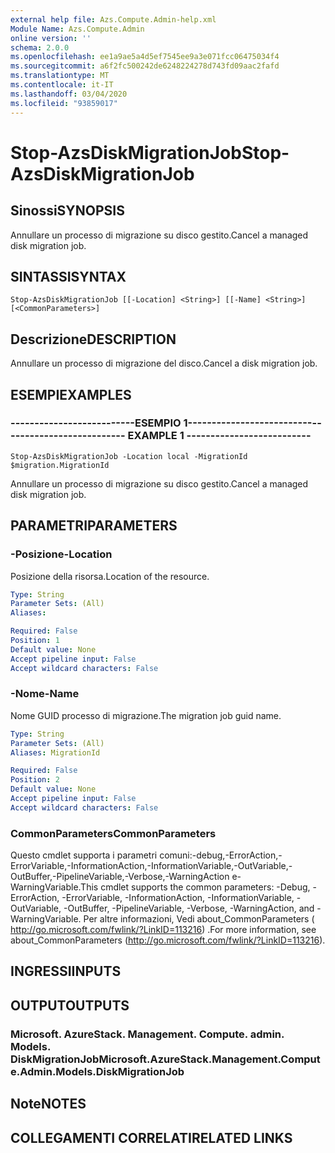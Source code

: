 ```yaml
---
external help file: Azs.Compute.Admin-help.xml
Module Name: Azs.Compute.Admin
online version: ''
schema: 2.0.0
ms.openlocfilehash: ee1a9ae5a4d5ef7545ee9a3e071fcc06475034f4
ms.sourcegitcommit: a6f2fc500242de6248224278d743fd09aac2fafd
ms.translationtype: MT
ms.contentlocale: it-IT
ms.lasthandoff: 03/04/2020
ms.locfileid: "93859017"
---
```

# <span data-ttu-id="9a891-101">Stop-AzsDiskMigrationJob</span><span class="sxs-lookup"><span data-stu-id="9a891-101">Stop-AzsDiskMigrationJob</span></span>

## <span data-ttu-id="9a891-102">Sinossi</span><span class="sxs-lookup"><span data-stu-id="9a891-102">SYNOPSIS</span></span>
<span data-ttu-id="9a891-103">Annullare un processo di migrazione su disco gestito.</span><span class="sxs-lookup"><span data-stu-id="9a891-103">Cancel a managed disk migration job.</span></span>

## <span data-ttu-id="9a891-104">SINTASSI</span><span class="sxs-lookup"><span data-stu-id="9a891-104">SYNTAX</span></span>

```
Stop-AzsDiskMigrationJob [[-Location] <String>] [[-Name] <String>] [<CommonParameters>]
```

## <span data-ttu-id="9a891-105">Descrizione</span><span class="sxs-lookup"><span data-stu-id="9a891-105">DESCRIPTION</span></span>
<span data-ttu-id="9a891-106">Annullare un processo di migrazione del disco.</span><span class="sxs-lookup"><span data-stu-id="9a891-106">Cancel a disk migration job.</span></span>

## <span data-ttu-id="9a891-107">ESEMPI</span><span class="sxs-lookup"><span data-stu-id="9a891-107">EXAMPLES</span></span>

### <span data-ttu-id="9a891-108">--------------------------ESEMPIO 1--------------------------</span><span class="sxs-lookup"><span data-stu-id="9a891-108">-------------------------- EXAMPLE 1 --------------------------</span></span>
```
Stop-AzsDiskMigrationJob -Location local -MigrationId $migration.MigrationId
```

<span data-ttu-id="9a891-109">Annullare un processo di migrazione su disco gestito.</span><span class="sxs-lookup"><span data-stu-id="9a891-109">Cancel a managed disk migration job.</span></span>

## <span data-ttu-id="9a891-110">PARAMETRI</span><span class="sxs-lookup"><span data-stu-id="9a891-110">PARAMETERS</span></span>

### <span data-ttu-id="9a891-111">-Posizione</span><span class="sxs-lookup"><span data-stu-id="9a891-111">-Location</span></span>
<span data-ttu-id="9a891-112">Posizione della risorsa.</span><span class="sxs-lookup"><span data-stu-id="9a891-112">Location of the resource.</span></span>

```yaml
Type: String
Parameter Sets: (All)
Aliases: 

Required: False
Position: 1
Default value: None
Accept pipeline input: False
Accept wildcard characters: False
```

### <span data-ttu-id="9a891-113">-Nome</span><span class="sxs-lookup"><span data-stu-id="9a891-113">-Name</span></span>
<span data-ttu-id="9a891-114">Nome GUID processo di migrazione.</span><span class="sxs-lookup"><span data-stu-id="9a891-114">The migration job guid name.</span></span>

```yaml
Type: String
Parameter Sets: (All)
Aliases: MigrationId

Required: False
Position: 2
Default value: None
Accept pipeline input: False
Accept wildcard characters: False
```

### <span data-ttu-id="9a891-115">CommonParameters</span><span class="sxs-lookup"><span data-stu-id="9a891-115">CommonParameters</span></span>
<span data-ttu-id="9a891-116">Questo cmdlet supporta i parametri comuni:-debug,-ErrorAction,-ErrorVariable,-InformationAction,-InformationVariable,-OutVariable,-OutBuffer,-PipelineVariable,-Verbose,-WarningAction e-WarningVariable.</span><span class="sxs-lookup"><span data-stu-id="9a891-116">This cmdlet supports the common parameters: -Debug, -ErrorAction, -ErrorVariable, -InformationAction, -InformationVariable, -OutVariable, -OutBuffer, -PipelineVariable, -Verbose, -WarningAction, and -WarningVariable.</span></span> <span data-ttu-id="9a891-117">Per altre informazioni, Vedi about_CommonParameters ( http://go.microsoft.com/fwlink/?LinkID=113216) .</span><span class="sxs-lookup"><span data-stu-id="9a891-117">For more information, see about_CommonParameters (http://go.microsoft.com/fwlink/?LinkID=113216).</span></span>

## <span data-ttu-id="9a891-118">INGRESSI</span><span class="sxs-lookup"><span data-stu-id="9a891-118">INPUTS</span></span>

## <span data-ttu-id="9a891-119">OUTPUT</span><span class="sxs-lookup"><span data-stu-id="9a891-119">OUTPUTS</span></span>

### <span data-ttu-id="9a891-120">Microsoft. AzureStack. Management. Compute. admin. Models. DiskMigrationJob</span><span class="sxs-lookup"><span data-stu-id="9a891-120">Microsoft.AzureStack.Management.Compute.Admin.Models.DiskMigrationJob</span></span>

## <span data-ttu-id="9a891-121">Note</span><span class="sxs-lookup"><span data-stu-id="9a891-121">NOTES</span></span>

## <span data-ttu-id="9a891-122">COLLEGAMENTI CORRELATI</span><span class="sxs-lookup"><span data-stu-id="9a891-122">RELATED LINKS</span></span>

